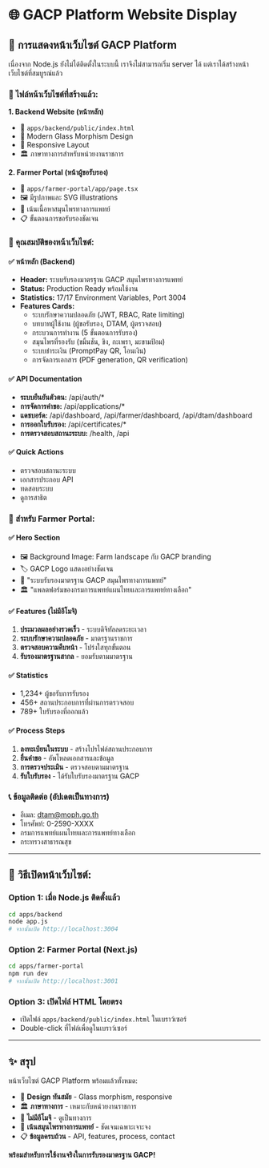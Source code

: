# 🌐 GACP Platform Website Display

## 📱 การแสดงหน้าเว็บไซต์ GACP Platform

เนื่องจาก Node.js ยังไม่ได้ติดตั้งในระบบนี้ เราจึงไม่สามารถเริ่ม server ได้ แต่เราได้สร้างหน้าเว็บไซต์ที่สมบูรณ์แล้ว

### 📁 ไฟล์หน้าเว็บไซต์ที่สร้างแล้ว:

**1. Backend Website (หน้าหลัก)**

- 📄 `apps/backend/public/index.html`
- 🎨 Modern Glass Morphism Design
- 📱 Responsive Layout
- 🏛️ ภาษาทางการสำหรับหน่วยงานราชการ

**2. Farmer Portal (หน้าผู้ขอรับรอง)**

- 📄 `apps/farmer-portal/app/page.tsx`
- 🖼️ มีรูปภาพและ SVG illustrations
- 🎯 เน้นเนื้อหาสมุนไพรทางการแพทย์
- 📋 ขั้นตอนการขอรับรองชัดเจน

### 🎨 คุณสมบัติของหน้าเว็บไซต์:

#### ✅ **หน้าหลัก (Backend)**

- **Header:** ระบบรับรองมาตรฐาน GACP สมุนไพรทางการแพทย์
- **Status:** Production Ready พร้อมใช้งาน
- **Statistics:** 17/17 Environment Variables, Port 3004
- **Features Cards:**
  - ระบบรักษาความปลอดภัย (JWT, RBAC, Rate limiting)
  - บทบาทผู้ใช้งาน (ผู้ขอรับรอง, DTAM, ผู้ตรวจสอบ)
  - กระบวนการทำงาน (5 ขั้นตอนการรับรอง)
  - สมุนไพรที่รองรับ (ขมิ้นชัน, ขิง, กะเพรา, มะขามป้อม)
  - ระบบชำระเงิน (PromptPay QR, โอนเงิน)
  - การจัดการเอกสาร (PDF generation, QR verification)

#### ✅ **API Documentation**

- **ระบบยืนยันตัวตน:** /api/auth/\*
- **การจัดการคำขอ:** /api/applications/\*
- **แดชบอร์ด:** /api/dashboard, /api/farmer/dashboard, /api/dtam/dashboard
- **การออกใบรับรอง:** /api/certificates/\*
- **การตรวจสอบสถานะระบบ:** /health, /api

#### ✅ **Quick Actions**

- ตรวจสอบสถานะระบบ
- เอกสารประกอบ API
- ทดสอบระบบ
- ดูการสาธิต

### 🏥 สำหรับ Farmer Portal:

#### ✅ **Hero Section**

- 🖼️ Background Image: Farm landscape กับ GACP branding
- 🏷️ GACP Logo แสดงอย่างชัดเจน
- 📝 "ระบบรับรองมาตรฐาน GACP สมุนไพรทางการแพทย์"
- 🏛️ "แพลตฟอร์มของกรมการแพทย์แผนไทยและการแพทย์ทางเลือก"

#### ✅ **Features (ไม่มีอีโมจิ)**

1. **ประมวลผลอย่างรวดเร็ว** - ระบบดิจิทัลลดระยะเวลา
2. **ระบบรักษาความปลอดภัย** - มาตรฐานราชการ
3. **ตรวจสอบความคืบหน้า** - โปร่งใสทุกขั้นตอน
4. **รับรองมาตรฐานสากล** - ยอมรับตามมาตรฐาน

#### ✅ **Statistics**

- 1,234+ ผู้ขอรับการรับรอง
- 456+ สถานประกอบการที่ผ่านการตรวจสอบ
- 789+ ใบรับรองที่ออกแล้ว

#### ✅ **Process Steps**

1. **ลงทะเบียนในระบบ** - สร้างโปรไฟล์สถานประกอบการ
2. **ยื่นคำขอ** - อัพโหลดเอกสารและข้อมูล
3. **การตรวจประเมิน** - ตรวจสอบตามมาตรฐาน
4. **รับใบรับรอง** - ได้รับใบรับรองมาตรฐาน GACP

### 📞 **ข้อมูลติดต่อ (อัปเดตเป็นทางการ)**

- อีเมล: dtam@moph.go.th
- โทรศัพท์: 0-2590-XXXX
- กรมการแพทย์แผนไทยและการแพทย์ทางเลือก
- กระทรวงสาธารณสุข

---

## 🚀 วิธีเปิดหน้าเว็บไซต์:

### Option 1: เมื่อ Node.js ติดตั้งแล้ว

```bash
cd apps/backend
node app.js
# จากนั้นเปิด http://localhost:3004
```

### Option 2: Farmer Portal (Next.js)

```bash
cd apps/farmer-portal
npm run dev
# จากนั้นเปิด http://localhost:3001
```

### Option 3: เปิดไฟล์ HTML โดยตรง

- เปิดไฟล์ `apps/backend/public/index.html` ในเบราว์เซอร์
- Double-click ที่ไฟล์เพื่อดูในเบราว์เซอร์

---

## ✨ สรุป

หน้าเว็บไซต์ GACP Platform พร้อมแล้วทั้งหมด:

- 🎨 **Design ทันสมัย** - Glass morphism, responsive
- 🏛️ **ภาษาทางการ** - เหมาะกับหน่วยงานราชการ
- 📱 **ไม่มีอีโมจิ** - ดูเป็นทางการ
- 🏥 **เน้นสมุนไพรทางการแพทย์** - ชัดเจนเฉพาะเจาะจง
- 📋 **ข้อมูลครบถ้วน** - API, features, process, contact

**พร้อมสำหรับการใช้งานจริงในการรับรองมาตรฐาน GACP!**
